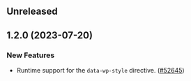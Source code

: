 <!-- Learn how to maintain this file at https://github.com/WordPress/gutenberg/tree/HEAD/packages#maintaining-changelogs. -->

## Unreleased

## 1.2.0 (2023-07-20)

### New Features

-   Runtime support for the `data-wp-style` directive. ([#52645](https://github.com/WordPress/gutenberg/pull/52645))
